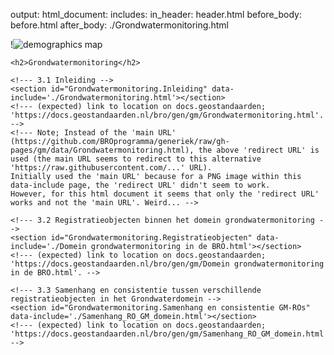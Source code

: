 <!-- 3. Grondwatermonitoring; positie GMW binnen gegevenssystematiek BRO (niet normatief c.q. niet juridisch deel) -->
output:
  html_document:
    includes:
      in_header: header.html
      before_body: before.html
      after_body: ./Grondwatermonitoring.html


!![demographics map]('./Grondwatermonitoring.html')

<section id="Grondwatermonitoring.Inleiding" w3-include-html='./Grondwatermonitoring.html'  data-include='./Grondwatermonitoring.html'></section>
<!-- 3. Grondwatermonitoring; positie GMW binnen gegevenssystematiek BRO (niet normatief c.q. niet juridisch deel) -->

<section id="Grondwatermonitoring" class='generic informative'>

	<h2>Grondwatermonitoring</h2>

	<!--- 3.1 Inleiding -->
	<section id="Grondwatermonitoring.Inleiding" data-include='./Grondwatermonitoring.html'></section>
	<!--- (expected) link to location on docs.geostandaarden; 'https://docs.geostandaarden.nl/bro/gen/gm/Grondwatermonitoring.html'. -->
	<!--- Note; Instead of the 'main URL' (https://github.com/BROprogramma/generiek/raw/gh-pages/gm/data/Grondwatermonitoring.html), the above 'redirect URL' is used (the main URL seems to redirect to this alternative 'https://raw.githubusercontent.com/...' URL).
	Initially used the 'main URL' because for a PNG image within this data-include page, the 'redirect URL' didn't seem to work.
	However, for this html document it seems that only the 'redirect URL' works and not the 'main URL'. Weird... -->

 	<!--- 3.2 Registratieobjecten binnen het domein grondwatermonitoring -->
	<section id="Grondwatermonitoring.Registratieobjecten" data-include='./Domein grondwatermonitoring in de BRO.html'></section>
	<!--- (expected) link to location on docs.geostandaarden; 'https://docs.geostandaarden.nl/bro/gen/gm/Domein grondwatermonitoring in de BRO.html'. -->

 	<!--- 3.3 Samenhang en consistentie tussen verschillende registratieobjecten in het Grondwaterdomein -->
	<section id="Grondwatermonitoring.Samenhang en consistentie GM-ROs" data-include='./Samenhang_RO_GM_domein.html'></section>
	<!--- (expected) link to location on docs.geostandaarden; 'https://docs.geostandaarden.nl/bro/gen/gm/Samenhang_RO_GM_domein.html'. -->

</section>
